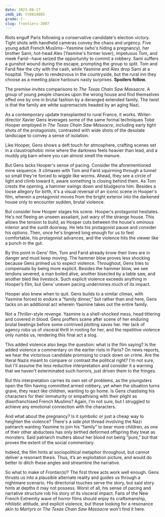 ```yaml
---
date: 2023-08-17
imdb_id: tt0814685
grade: C-
slug: frontiers-2007
---
```


Riots engulf Paris following a conservative candidate's election victory. Tight shots with handheld cameras convey the chaos and urgency. Five young adult French Muslims--Yasmine (who's hiding a pregnancy), her brother Sami, hot-head Alex (Yasmine's former lover), impetuous Tom, and meek Farid--have seized the opportunity to commit a robbery. Sami suffers a gunshot wound during the escape, prompting the group to split. Tom and Farid flee the city with the cash, while Yasmine and Alex drop Sami at a hospital. They plan to rendezvous in the countryside, but the rural inn they choose as a meeting place harbours nasty surprises. **Spoilers follow.**

<!-- end -->

The premise invites comparisons to <span data-imdb-id="tt0072271">_The Texas Chain Saw Massacre_</span>. A group of young people chances upon the wrong house and find themselves offed one by one in brutal fashion by a deranged extended family. The twist is that the family are white supremacists headed by an aging Nazi.

As a contemporary update transplanted to rural France, it works. Writer-director Xavier Gens leverages some of the same formal techniques Tobe Hooper employed in _The Texas Chain Saw Massacre_, including early tight shots of the protagonists, contrasted with wide shots of the desolate landscape to convey a sense of isolation.

Like Hooper, Gens shows a deft touch for atmosphere, crafting scenes set in a claustrophobic mine where the darkness feels heavier than lead, and a muddy pig barn where you can almost smell the manure.

But Gens lacks Hooper's sense of pacing. Consider the aforementioned mine sequence. It climaxes with Tom and Farid squirming through a tunnel so small they're forced to wiggle like worms. Ahead, they see a circle of light and climb toward it, aware something is closing behind them. As Tom crests the opening, a hammer swings down and bludgeons him. Besides a loose allegory for birth, it's a visual reversal of an iconic scene in Hooper's film, wherein a protagonist moves from the bright exterior into the darkened house only to encounter sudden, brutal violence.

But consider how Hooper stages his scene. Hooper's protagonist hesitates. He's not fleeing an unseen assailant, just wary of the strange house. This allows the tension to build, as Hooper cuts between the house's ominous interior and the sunlit doorway. He lets his protagonist pause and consider his options. Then, once he's lingered long enough for us to feel comfortable, his protagonist advances, and the violence hits the viewer like a punch in the gut.

By this point in Gens’ film, Tom and Farid already know their lives are in danger and must keep moving. The hammer blow proves less shocking because Gens primed us to expect violence. Throughout, Gens tries to compensate by being more explicit. Besides the hammer blow, we see tendons severed, a man boiled alive, another bisected by a table saw, and another bled like livestock. Such explicit violence exceeds anything in Hooper’s film, but Gens’ uneven pacing undermines much of its impact.

Hooper also knew when to quit. Gens builds to a similar climax, with Yasmine forced to endure a “family dinner,” but rather than end here, Gens tacks on an additional act wherein Yasmine takes out the entire family.

Not a <span data-imdb-id="tt0072285">_Thriller_</span>-style revenge. Yasmine is a shell-shocked mess, head tittering and covered in blood. Gens proffers scene after scene of her enduring brutal beatings before some contrived plotting saves her. Her lack of agency robs us of visceral thrill in rooting for her, and the repetitive violence only numbs us, rendering this final act a slog.

This added violence also begs the question: what is the film saying? Is the added violence a commentary on the earlier riots in Paris? On news reports, we hear the victorious candidate promising to crack down on crime. Are the literal Nazis meant to compare or contrast the political right? I'm not sure, but I'll assume the less reductive interpretation and consider it a warning that we haven't exterminated such horrors, just driven them to the fringes.

But this interpretation carries its own set of problems, as the youngsters open the film having committed armed robbery, yet when the situation turns grave, they react like children, wanting to go home. Is Gens chastising his characters for their immaturity or empathising with their plight as disenfranchised French Muslims? Again, I'm not sure, but I struggled to achieve any emotional connection with the characters.

And what about the pregnancy? Is it symbolic or just a cheap way to heighten the violence? There's a side plot thread involving the Nazi patriarch wanting Yasmine to join his “family” to bear more children, as one of their other abductees has only birthed deformed offspring they treat as monsters. Said patriarch mutters about her blood not being “pure,” but that proves the extent of the social commentary.

Indeed, the film hints at sociopolitical metaphor throughout, but cannot deliver a resonant thesis. Thus, it’s an exploitation picture, and would do better to ditch these angles and streamline the narrative.

So what to make of _Frontier(s)_? The first three acts work well enough. Gens thrusts us into a plausible alternate reality and guides us through a nightmare scenario. His directorial touches serve the story, but said story hints at depths it may not possess. Worst of all, his sense of pacing and narrative structure rob his story of its visceral impact. Fans of the New French Extremity wave of horror films should enjoy its craftsmanship, nihilistic attitude, and explicit violence, but those looking for a resonance akin to <span data-imdb-id="tt1029234">_Martyrs_</span> or _The Texas Chain Saw Massacre_ won't find it here.
